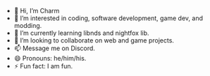 - 👋 Hi, I’m Charm
- 👀 I’m interested in coding, software development, game dev, and modding.
- 🌱 I’m currently learning libnds and nightfox lib.
- 💞️ I’m looking to collaborate on web and game projects.
- 📫 Message me on Discord.
- 😄 Pronouns: he/him/his.
- ⚡ Fun fact: I am fun.

<!---
charmquirk/charmquirk is a ✨ special ✨ repository because its `README.md` (this file) appears on your GitHub profile.
You can click the Preview link to take a look at your changes.
--->
